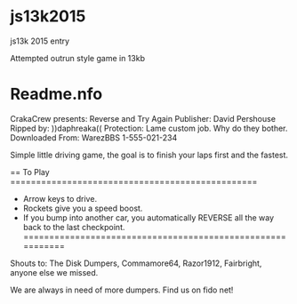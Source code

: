 # js13k2015
js13k 2015 entry

Attempted outrun style game in 13kb

Readme.nfo
==========
CrakaCrew presents:     Reverse and Try Again
Publisher: David Pershouse
Ripped by:  ))daphreaka((
Protection: Lame custom job. Why do they bother.
Downloaded From: WarezBBS 1-555-021-234

Simple little driving game, the goal is to finish your laps first and the fastest.

== To Play ================================================
 - Arrow keys to drive.
 - Rockets give you a speed boost.
 - If you bump into another car, you automatically REVERSE
        all the way back to the last checkpoint.
===========================================================

Shouts to: The Disk Dumpers, Commamore64, Razor1912, Fairbright, anyone else we missed.

We are always in need of more dumpers. Find us on fido net!
